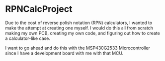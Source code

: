 # RPNCalcProject

Due to the cost of reverse polish notation (RPN) calculators, I wanted to make the attempt at creating one myself.
I would do this all from scratch making my own PCB, creating my own code, and figuring out how to create a calculator-like case.

I want to go ahead and do this with the MSP430G2533 Microcontroller since I have a development board with me with that MCU.
